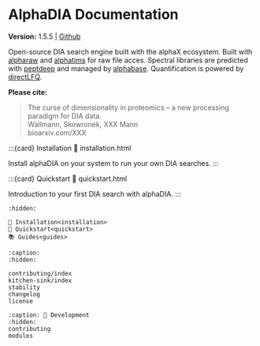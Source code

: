 
# AlphaDIA Documentation
**Version:** 1.5.5 | [Github](https://github.com/MannLabs/alphadia)

Open-source DIA search engine built with the alphaX ecosystem. Built with [alpharaw](https://github.com/MannLabs/alpharaw) and [alphatims](https://github.com/MannLabs/alphatims) for raw file acces. Spectral libraries are predicted with [peptdeep](https://github.com/MannLabs/alphapeptdeep) and managed by [alphabase](https://github.com/MannLabs/alphabase). Quantification is powered by [directLFQ](https://github.com/MannLabs/directLFQ).

**Please cite:**
> The curse of dimensionality in proteomics – a new processing paradigm for DIA data.<br>
> Wallmann, Skowronek, XXX Mann<br>
> bioarxiv.com/XXX


:::{card} Installation
:link: installation.html

Install alphaDIA on your system to run your own DIA searches.
:::

:::{card} Quickstart
:link: quickstart.html

Introduction to your first DIA search with alphaDIA.
:::

```{toctree}
:hidden:

🔧 Installation<installation>
🚀 Quickstart<quickstart>
📚 Guides<guides>
```

```{toctree}
:caption: 
:hidden:

contributing/index
kitchen-sink/index
stability
changelog
license
```

```{toctree}
:caption: 📖 Development
:hidden:
contributing
modules
```